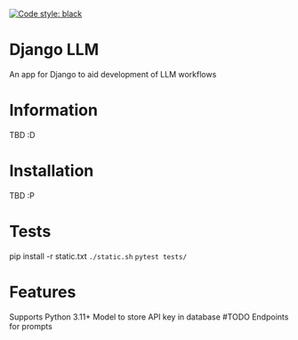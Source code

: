 [![Code style: black](https://img.shields.io/badge/code%20style-black-000000.svg)](https://github.com/psf/black)

# Django LLM
An app for Django to aid development of LLM workflows

# Information
TBD :D

# Installation
TBD :P

# Tests
pip install -r static.txt
`./static.sh`
`pytest tests/`

# Features
Supports Python 3.11+
Model to store API key in database
#TODO Endpoints for prompts